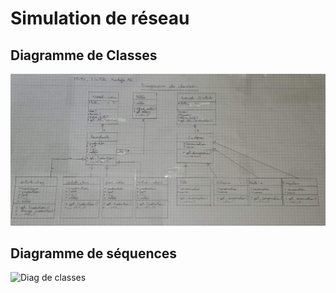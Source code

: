# Simulation de réseau

## Diagramme de Classes
![Diag de classes](https://github.com/Mustafalou/Network/blob/main/Diagramme%20de%20classes.jpg)
## Diagramme de séquences
![Diag de classes](https://github.com/Mustafalou/Network/blob/main/Diaggramme%20de%20séquences.PNG)
